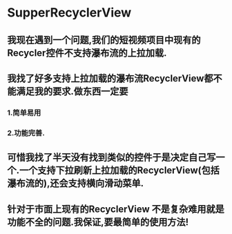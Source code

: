 # SupperRecyclerView
## 我现在遇到一个问题,我们的短视频项目中现有的Recycler控件不支持瀑布流的上拉加载.
## 我找了好多支持上拉加载的瀑布流RecyclerView都不能满足我的要求.做东西一定要
### 1.简单易用
### 2.功能完善.
## 可惜我找了半天没有找到类似的控件于是决定自己写一个.一个支持下拉刷新上拉加载的RecyclerView(包括瀑布流的),还会支持横向滑动菜单.
## 针对于市面上现有的RecyclerView 不是复杂难用就是功能不全的问题.我保证,要最简单的使用方法!
